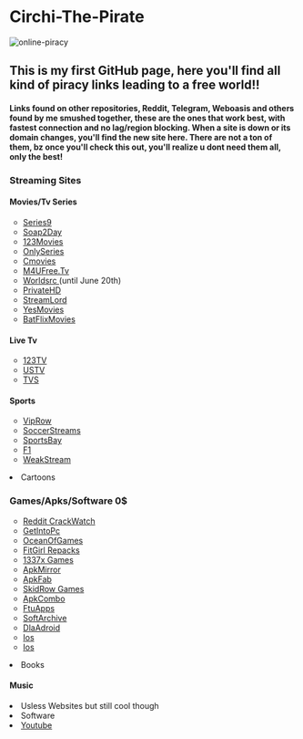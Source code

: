 # <h1>Circhi-The-Pirate</h1>

![online-piracy](https://user-images.githubusercontent.com/102611155/162018014-92de099d-7422-4331-9b8b-94339393fd5f.jpg)

<h2> This is my first GitHub page, here you'll find 
all kind of piracy links leading to a free world!!</h2> 
<h4> Links found on other repositories, Reddit, Telegram, Weboasis and others found by me smushed together, these are the ones that work best, with fastest connection and no lag/region blocking.
When a site is down or its domain changes, you'll find the new site here.
There are not a ton of them, bz once you'll check this out, you'll realize u dont need them all, only the best!</h4>

<h3> Streaming Sites </h3>

  
<h4>Movies/Tv Series</h4>
<ul style="list-style-type:circle">
<li> <a href="https://series9.me/" target="_blank"> Series9 </a> </li>
<li> <a href="https://soap2day.ac/" target-"_blank"> Soap2Day </a> </li>
<li> <a href="https://ww1.123moviesfree.net/" target-"_blank"> 123Movies </a> </li>
<li> <a href="https://cinefunhd.com/" target-"_blank"> OnlySeries </a> </li>
<li> <a href="https://cmovies.online/" target-"_blank"> Cmovies </a> </li>
<li> <a href="https://ww1.m4ufree.tv/" target-"_blank"> M4UFree.Tv </a> </li>
<li> <a href="https://www.worldsrc.net/" target-"_blank"> Worldsrc  </a> (until June 20th)</li>
<li> <a href="https://www.privatehd.xyz//" target-"_blank"> PrivateHD  </a> </li>
<li> <a href="http://www.streamlord.com/" target-"_blank"> StreamLord </a></li>
<li> <a href="https://yesmovies.pe/yes.html" target-"_blank"> YesMovies </a></li>
<li> <a href="https://batflixmovies.club/" target-"_blank"> BatFlixMovies </a></li>
   
  </ul>

<h4>Live Tv</h4>
  <ul style="list-style-type:circle">
  
  
<li> <a href="http://live94today.com/top-streams/" target-"_blank"> 123TV </a> </li>
<li> <a href="https://ustv247.tv/" target-"_blank"> USTV </a> </li> 
<li> <a href="https://time4tv.stream/" target-"_blank"> TVS </a> </li> 
  </ul>
  
  
<h4>Sports </h4>
  <ul style="list-style-type:circle">

<li> <a href="https://en.viprow.me/" target-"_blank"> VipRow </a> </li>
<li> <a href="https://main.soccerstreams-100.tv/" target-"_blank"> SoccerStreams </a> </li>
<li> <a href="https://www.sportsbay.sx/" target-"_blank"> SportsBay </a> </li>
<li> <a href="https://live.f1stream.me/" target-"_blank"> F1 </a> </li>
<li> <a href="http://weakstreams.com/" target-"_blank"> WeakStream </a> </li>
 

</ul>

<li>Cartoons</li>

</ul>  
<h3>Games/Apks/Software 0$</h3>

  <ul style="list-style-type:circle">
  
  <li> <a href="https://www.reddit.com/r/CrackWatch/" target-"_blank"> Reddit CrackWatch </a> </li>
  <li> <a href="https://getintopc.com/" target-"_blank"> GetIntoPc </a> </li>
  <li> <a href="https://oceansofgamess.com/" target-"_blank"> OceanOfGames </a> </li>
  <li> <a href="https://fitgirl-repacks.site/" target-"_blank"> FitGirl Repacks </a> </li>
  <li> <a href="https://www.1377x.to/popular-games" target-"_blank"> 1337x Games </a> </li>
  <li> <a href="https://www.apkmirror.com/" target-"_blank"> ApkMirror </a> </li>
  <li> <a href="https://apkfab.com/" target-"_blank"> ApkFab </a> </li>
  <li> <a href="https://skidrowrepacks.com/" target-"_blank"> SkidRow Games </a> </li>
  <li> <a href="https://apkcombo.com/"> ApkCombo </a> </li>
  <li> <a href="https://ftuapps.dev/?1" target-"_blank"> FtuApps </a> </li>
  <li> <a href="https://sanet.st/" target-"_blank"> SoftArchive </a> </li>
  <li> <a href="https://dlandroid.com/" target-"_blank"> DlaAdroid </a> </li>
  <li> <a href="https://julio.hackyouriphone.org/" target-"_blank"> Ios </a> </li>
  <li> <a href="https://cydiageek.yourepo.com/" target-"_blank"> Ios </a> </li>
</ul>
<li>Books </li>
<h4>Music </h4>

<li>Usless Websites but still cool though </li>


<li>Software </li>
<li> <a href="https://www.youtube.com/" target="_blank"> Youtube </a> </li>
